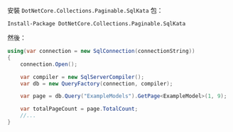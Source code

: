 安裝 `DotNetCore.Collections.Paginable.SqlKata` 包：

```shell
Install-Package DotNetCore.Collections.Paginable.SqlKata
```


然後：

```csharp
using(var connection = new SqlConnection(connectionString))
{
    connection.Open();

    var compiler = new SqlServerCompiler();
    var db = new QueryFactory(connection, compiler);

    var page = db.Query("ExampleModels").GetPage<ExampleModel>(1, 9);

    var totalPageCount = page.TotalCount;
    //...
}
```